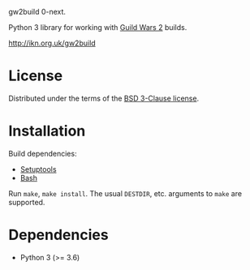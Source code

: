 gw2build 0-next.

Python 3 library for working with [Guild Wars 2](https://www.guildwars2.com/en/)
builds.

http://ikn.org.uk/gw2build

# License

Distributed under the terms of the
[BSD 3-Clause license](https://opensource.org/licenses/BSD-3-Clause).

# Installation

Build dependencies:
- [Setuptools](https://setuptools.readthedocs.io/en/latest/)
- [Bash](https://www.gnu.org/software/bash/)

Run `make`, `make install`.  The usual `DESTDIR`, etc. arguments to `make` are
supported.

# Dependencies

- Python 3 (>= 3.6)
